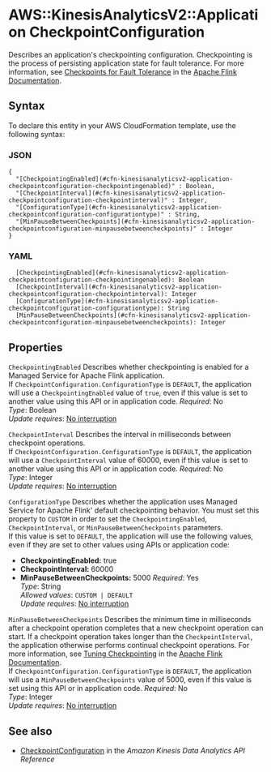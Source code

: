 # AWS::KinesisAnalyticsV2::Application CheckpointConfiguration<a name="aws-properties-kinesisanalyticsv2-application-checkpointconfiguration"></a>

Describes an application's checkpointing configuration\. Checkpointing is the process of persisting application state for fault tolerance\. For more information, see [ Checkpoints for Fault Tolerance](https://ci.apache.org/projects/flink/flink-docs-release-1.8/concepts/programming-model.html#checkpoints-for-fault-tolerance) in the [Apache Flink Documentation](https://ci.apache.org/projects/flink/flink-docs-release-1.8/)\.

## Syntax<a name="aws-properties-kinesisanalyticsv2-application-checkpointconfiguration-syntax"></a>

To declare this entity in your AWS CloudFormation template, use the following syntax:

### JSON<a name="aws-properties-kinesisanalyticsv2-application-checkpointconfiguration-syntax.json"></a>

```
{
  "[CheckpointingEnabled](#cfn-kinesisanalyticsv2-application-checkpointconfiguration-checkpointingenabled)" : Boolean,
  "[CheckpointInterval](#cfn-kinesisanalyticsv2-application-checkpointconfiguration-checkpointinterval)" : Integer,
  "[ConfigurationType](#cfn-kinesisanalyticsv2-application-checkpointconfiguration-configurationtype)" : String,
  "[MinPauseBetweenCheckpoints](#cfn-kinesisanalyticsv2-application-checkpointconfiguration-minpausebetweencheckpoints)" : Integer
}
```

### YAML<a name="aws-properties-kinesisanalyticsv2-application-checkpointconfiguration-syntax.yaml"></a>

```
  [CheckpointingEnabled](#cfn-kinesisanalyticsv2-application-checkpointconfiguration-checkpointingenabled): Boolean
  [CheckpointInterval](#cfn-kinesisanalyticsv2-application-checkpointconfiguration-checkpointinterval): Integer
  [ConfigurationType](#cfn-kinesisanalyticsv2-application-checkpointconfiguration-configurationtype): String
  [MinPauseBetweenCheckpoints](#cfn-kinesisanalyticsv2-application-checkpointconfiguration-minpausebetweencheckpoints): Integer
```

## Properties<a name="aws-properties-kinesisanalyticsv2-application-checkpointconfiguration-properties"></a>

`CheckpointingEnabled`  <a name="cfn-kinesisanalyticsv2-application-checkpointconfiguration-checkpointingenabled"></a>
Describes whether checkpointing is enabled for a Managed Service for Apache Flink application\.  
If `CheckpointConfiguration.ConfigurationType` is `DEFAULT`, the application will use a `CheckpointingEnabled` value of `true`, even if this value is set to another value using this API or in application code\.
*Required*: No  
*Type*: Boolean  
*Update requires*: [No interruption](https://docs.aws.amazon.com/AWSCloudFormation/latest/UserGuide/using-cfn-updating-stacks-update-behaviors.html#update-no-interrupt)

`CheckpointInterval`  <a name="cfn-kinesisanalyticsv2-application-checkpointconfiguration-checkpointinterval"></a>
Describes the interval in milliseconds between checkpoint operations\.   
If `CheckpointConfiguration.ConfigurationType` is `DEFAULT`, the application will use a `CheckpointInterval` value of 60000, even if this value is set to another value using this API or in application code\.
*Required*: No  
*Type*: Integer  
*Update requires*: [No interruption](https://docs.aws.amazon.com/AWSCloudFormation/latest/UserGuide/using-cfn-updating-stacks-update-behaviors.html#update-no-interrupt)

`ConfigurationType`  <a name="cfn-kinesisanalyticsv2-application-checkpointconfiguration-configurationtype"></a>
Describes whether the application uses Managed Service for Apache Flink' default checkpointing behavior\. You must set this property to `CUSTOM` in order to set the `CheckpointingEnabled`, `CheckpointInterval`, or `MinPauseBetweenCheckpoints` parameters\.  
If this value is set to `DEFAULT`, the application will use the following values, even if they are set to other values using APIs or application code:  
+  **CheckpointingEnabled:** true
+  **CheckpointInterval:** 60000
+  **MinPauseBetweenCheckpoints:** 5000
*Required*: Yes  
*Type*: String  
*Allowed values*: `CUSTOM | DEFAULT`  
*Update requires*: [No interruption](https://docs.aws.amazon.com/AWSCloudFormation/latest/UserGuide/using-cfn-updating-stacks-update-behaviors.html#update-no-interrupt)

`MinPauseBetweenCheckpoints`  <a name="cfn-kinesisanalyticsv2-application-checkpointconfiguration-minpausebetweencheckpoints"></a>
Describes the minimum time in milliseconds after a checkpoint operation completes that a new checkpoint operation can start\. If a checkpoint operation takes longer than the `CheckpointInterval`, the application otherwise performs continual checkpoint operations\. For more information, see [ Tuning Checkpointing](https://ci.apache.org/projects/flink/flink-docs-release-1.8/ops/state/large_state_tuning.html#tuning-checkpointing) in the [Apache Flink Documentation](https://ci.apache.org/projects/flink/flink-docs-release-1.8/)\.  
If `CheckpointConfiguration.ConfigurationType` is `DEFAULT`, the application will use a `MinPauseBetweenCheckpoints` value of 5000, even if this value is set using this API or in application code\.
*Required*: No  
*Type*: Integer  
*Update requires*: [No interruption](https://docs.aws.amazon.com/AWSCloudFormation/latest/UserGuide/using-cfn-updating-stacks-update-behaviors.html#update-no-interrupt)

## See also<a name="aws-properties-kinesisanalyticsv2-application-checkpointconfiguration--seealso"></a>
+  [CheckpointConfiguration](https://docs.aws.amazon.com/kinesisanalytics/latest/apiv2/API_CheckpointConfiguration.html) in the *Amazon Kinesis Data Analytics API Reference* 

